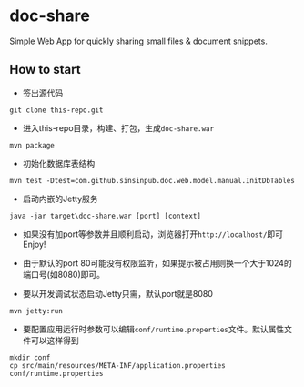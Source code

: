 doc-share
=========

Simple Web App for quickly sharing small files & document snippets.

## How to start

* 签出源代码

```
git clone this-repo.git
````

* 进入this-repo目录，构建、打包，生成`doc-share.war`

```
mvn package
```

* 初始化数据库表结构

```
mvn test -Dtest=com.github.sinsinpub.doc.web.model.manual.InitDbTables
```

* 启动内嵌的Jetty服务

```
java -jar target\doc-share.war [port] [context]
```

* 如果没有加port等参数并且顺利启动，浏览器打开`http://localhost/`即可Enjoy!
* 由于默认的port 80可能没有权限监听，如果提示被占用则换一个大于1024的端口号(如8080)即可。

* 要以开发调试状态启动Jetty只需，默认port就是8080

```
mvn jetty:run
```

* 要配置应用运行时参数可以编辑`conf/runtime.properties`文件。默认属性文件可以这样得到

```
mkdir conf
cp src/main/resources/META-INF/application.properties conf/runtime.properties
```

